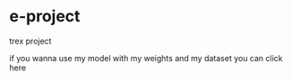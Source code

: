 # e-project
trex project

if you wanna use my model with my weights and my dataset you can click here


